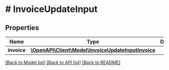 # # InvoiceUpdateInput

## Properties

Name | Type | Description | Notes
------------ | ------------- | ------------- | -------------
**invoice** | [**\OpenAPI\Client\Model\InvoiceUpdateInputInvoice**](InvoiceUpdateInputInvoice.md) |  |

[[Back to Model list]](../../README.md#models) [[Back to API list]](../../README.md#endpoints) [[Back to README]](../../README.md)
